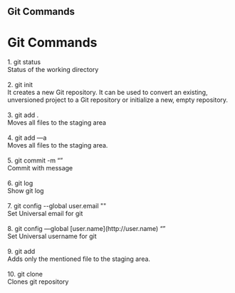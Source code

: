 ## Git Commands
<h1>Git Commands</h1>
1. git status<br>
Status of the working directory<br><br>
2. git init<br>
It creates a new Git repository. It can be used to convert an existing, unversioned project to a Git repository or initialize a new, empty repository.<br><br>
3. git add .<br>
Moves all files to the staging area<br><br>
4. git add —a<br>
Moves all files to the staging area.<br><br>
5. git commit -m “<message>”<br>
Commit with message<br><br>
6. git log<br>
Show git log<br><br>
7. git config --global user.email "<EMAIL>"<br>
Set Universal email for git <br><br>
8. git config —global [user.name](http://user.name) “<USERNAME>”<br>
Set Universal username for git<br><br>
9. git add <FileName><br>
Adds only the mentioned file to the staging area.<br><br>
10. git clone <LINK-TO-REPO><br>
Clones git repository<br><br>

